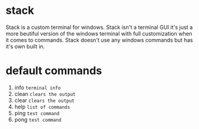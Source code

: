 ﻿# stack
Stack is a custom terminal for windows. Stack isn't a terminal GUI it's just a more beutiful version of the windows terminal with full customization when it comes to commands. Stack doesn't use any windows commands but has it's own built in.
# default commands
1. info `terminal info`
2. clean `clears the output`
3. clear `clears the output`
4. help `list of commands`
5. ping `test command`
6. pong `test command`
